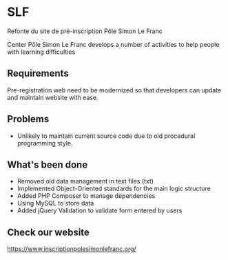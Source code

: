 # SLF
Refonte du site de pré-inscription Pôle Simon Le Franc

Center Pôle Simon Le Franc develops a number of activities to help people with learning difficulties

## Requirements
Pre-registration web need to be modernized so that developers can update and maintain website with ease.

## Problems
+ Unlikely to maintain current source code due to old procedural programming style. 

## What's been done
+ Removed old data management in text files (txt)
+ Implemented Object-Oriented standards for the main logic structure
+ Added PHP Composer to manage dependencies
+ Using MySQL to store data
+ Added jQuery Validation to validate form entered by users
 

## Check our website 
https://www.inscriptionpolesimonlefranc.org/

